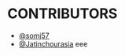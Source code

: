 # CONTRIBUTORS

- [@somj57](https://github.com/somj57)
- [@Jatinchourasia](https://github.com/Jatinchourasia)
eee
